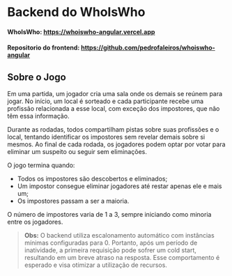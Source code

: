 # Backend do WhoIsWho

#### WhoIsWho: https://whoiswho-angular.vercel.app

#### Repositorio do frontend: https://github.com/pedrofaleiros/whoiswho-angular

## Sobre o Jogo

Em uma partida, um jogador cria uma sala onde os demais se reúnem para jogar. No início, um local é sorteado e cada participante recebe uma profissão relacionada a esse local, com exceção dos impostores, que não têm essa informação.

Durante as rodadas, todos compartilham pistas sobre suas profissões e o local, tentando identificar os impostores sem revelar demais sobre si mesmos. Ao final de cada rodada, os jogadores podem optar por votar para eliminar um suspeito ou seguir sem eliminações.

O jogo termina quando:

- Todos os impostores são descobertos e eliminados;
- Um impostor consegue eliminar jogadores até restar apenas ele e mais um;
- Os impostores passam a ser a maioria.

O número de impostores varia de 1 a 3, sempre iniciando como minoria entre os jogadores.

> **Obs:** O backend utiliza escalonamento automático com instâncias mínimas configuradas para 0. Portanto, após um período de inatividade, a primeira requisição pode sofrer um cold start, resultando em um breve atraso na resposta. Esse comportamento é esperado e visa otimizar a utilização de recursos.
